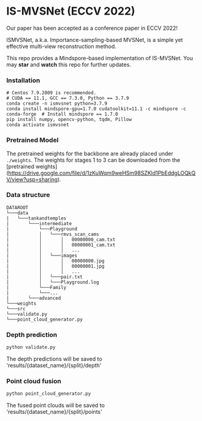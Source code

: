 # IS-MVSNet (ECCV 2022)

Our paper has been accepted as a conference paper in ECCV 2022!

ISMVSNet, a.k.a. Importance-sampling-based MVSNet, is a simple yet effective multi-view reconstruction method. 

This repo provides a Mindspore-based implementation of IS-MVSNet. You may **star** and **watch** this repo for further updates.

### Installation
```shell
# Centos 7.9.2009 is recommended.
# CUDA == 11.1, GCC == 7.3.0, Python == 3.7.9
conda create -n ismvsnet python=3.7.9
conda install mindspore-gpu=1.7.0 cudatoolkit=11.1 -c mindspore -c conda-forge  # Install mindspore == 1.7.0
pip install numpy, opencv-python, tqdm, Pillow
conda activate ismvsnet
```

### Pretrained Model
The pretrained weights for the backbone are already placed under `./weights`. The weights for stages 1 to 3 can be downloaded from the [pretrained weights] (https://drive.google.com/file/d/1zKuWqm9weHSm98SZKld1PbEddgLOQkQV/view?usp=sharing).

### Data structure
```
DATAROOT
└───data
|   └───tankandtemples
|       └───intermediate
|           └───Playground
|           │   └───rmvs_scan_cams
|           │       │   00000000_cam.txt
|           │       │   00000001_cam.txt
|           │       │   ...
|           │   └───images
|           │       │   00000000.jpg
|           │       │   00000001.jpg
|           │       │   ...
|           │   └───pair.txt
|           │   └───Playground.log
|           └───Family
|           └───...
|       └───advanced
└───weights
└───src
└───validate.py
└───point_cloud_generator.py
```
         
### Depth prediction
```bash
python validate.py
```

The depth predictions will be saved to 'results/{dataset_name}/{split}/depth'

### Point cloud fusion
```bash
python point_cloud_generator.py
```

The fused point clouds will be saved to 'results/{dataset_name}/{split}/points'
